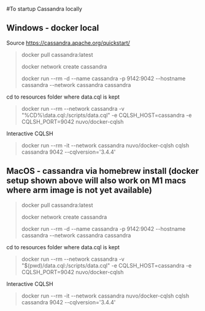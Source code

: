 #To startup Cassandra locally 
## Windows - docker local
Source https://cassandra.apache.org/quickstart/
> docker pull cassandra:latest
> 
> docker network create cassandra
> 
> docker run --rm -d --name cassandra -p 9142:9042 --hostname cassandra --network cassandra cassandra

cd to resources folder where data.cql is kept
> docker run --rm --network cassandra -v "%CD%\data.cql:/scripts/data.cql" -e CQLSH_HOST=cassandra -e CQLSH_PORT=9042 nuvo/docker-cqlsh

Interactive CQLSH 
> docker run --rm -it --network cassandra nuvo/docker-cqlsh cqlsh cassandra 9042 --cqlversion='3.4.4'


## MacOS - cassandra via homebrew install (docker setup shown above will also work on M1 macs where arm image is not yet available)

> docker pull cassandra:latest
>
> docker network create cassandra
>
> docker run --rm -d --name cassandra -p 9142:9042 --hostname cassandra --network cassandra cassandra

cd to resources folder where data.cql is kept
> docker run --rm --network cassandra -v "$(pwd)/data.cql:/scripts/data.cql" -e CQLSH_HOST=cassandra -e CQLSH_PORT=9042 nuvo/docker-cqlsh

Interactive CQLSH
> docker run --rm -it --network cassandra nuvo/docker-cqlsh cqlsh cassandra 9042 --cqlversion='3.4.4'
